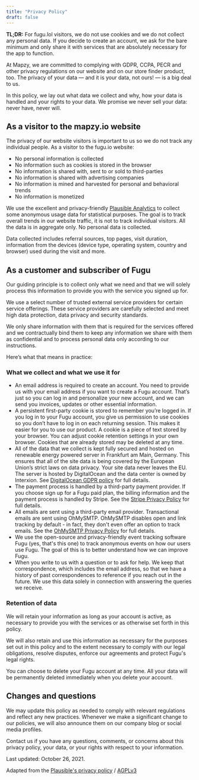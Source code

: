 ```yaml
---
title: "Privacy Policy"
draft: false
---
```


**TL;DR:** For fugu.lol visitors, we do not use cookies and we do not collect any personal data. If you decide to create an account, we ask for the bare minimum and only share it with services that are absolutely necessary for the app to function.

At Mapzy, we are committed to complying with GDPR, CCPA, PECR and other privacy regulations on our website and on our store finder product, too. The privacy of your data — and it is your data, not ours! — is a big deal to us.

In this policy, we lay out what data we collect and why, how your data is handled and your rights to your data. We promise we never sell your data: never have, never will.


## As a visitor to the mapzy.io website

The privacy of our website visitors is important to us so we do not track any individual people. As a visitor to the fugu.io website:
* No personal information is collected
* No information such as cookies is stored in the browser
* No information is shared with, sent to or sold to third-parties
* No information is shared with advertising companies
* No information is mined and harvested for personal and behavioral trends
* No information is monetized

We use the excellent and privacy-friendly [Plausible Analytics](https://plausible.io/) to collect some anonymous usage data for statistical purposes. The goal is to track overall trends in our website traffic, it is not to track individual visitors. All the data is in aggregate only. No personal data is collected.

Data collected includes referral sources, top pages, visit duration, information from the devices (device type, operating system, country and browser) used during the visit and more.


## As a customer and subscriber of Fugu

Our guiding principle is to collect only what we need and that we will solely process this information to provide you with the service you signed up for.

We use a select number of trusted external service providers for certain service offerings. These service providers are carefully selected and meet high data protection, data privacy and security standards.

We only share information with them that is required for the services offered and we contractually bind them to keep any information we share with them as confidential and to process personal data only according to our instructions.

Here’s what that means in practice:

### What we collect and what we use it for

* An email address is required to create an account. You need to provide us with your email address if you want to create a Fugu account. That’s just so you can log in and personalize your new account, and we can send you invoices, updates or other essential information.
* A persistent first-party cookie is stored to remember you’re logged in. If you log in to your Fugu account, you give us permission to use cookies so you don’t have to log in on each returning session. This makes it easier for you to use our product. A cookie is a piece of text stored by your browser. You can adjust cookie retention settings in your own browser. Cookies that are already stored may be deleted at any time.
* All of the data that we collect is kept fully secured and hosted on renewable energy powered server in Frankfurt am Main, Germany. This ensures that all of the site data is being covered by the European Union’s strict laws on data privacy. Your site data never leaves the EU. The server is hosted by DigitalOcean and the data center is owned by Interxion. See [DigitalOcean GDPR policy](https://www.digitalocean.com/legal/gdpr-faq/) for full details.
* The payment process is handled by a third-party payment provider. If you choose sign up for a Fugu paid plan, the billing information and the payment process is handled by Stripe. See the [Stripe Privacy Policy](https://stripe.com/privacy) for full details.
* All emails are sent using a third-party email provider. Transactional emails are sent using OhMySMTP. OhMySMTP disables open and link tracking by default - in fact, they don't even offer an option to track emails. See the [OhMySMTP Privacy Policy](https://ohmysmtp.com/privacy) for full details.
* We use the open-source and privacy-friendly event tracking software Fugu (yes, that's this one) to track anonymous events on how our users use Fugu. The goal of this is to better understand how we can improve Fugu.
* When you write to us with a question or to ask for help. We keep that correspondence, which includes the email address, so that we have a history of past correspondences to reference if you reach out in the future. We use this data solely in connection with answering the queries we receive.

### Retention of data

We will retain your information as long as your account is active, as necessary to provide you with the services or as otherwise set forth in this policy.

We will also retain and use this information as necessary for the purposes set out in this policy and to the extent necessary to comply with our legal obligations, resolve disputes, enforce our agreements and protect Fugu's legal rights.

You can choose to delete your Fugu account at any time. All your data will be permanently deleted immediately when you delete your account.


## Changes and questions

We may update this policy as needed to comply with relevant regulations and reflect any new practices. Whenever we make a significant change to our policies, we will also announce them on our company blog or social media profiles.

Contact us if you have any questions, comments, or concerns about this privacy policy, your data, or your rights with respect to your information.

Last updated: October 26, 2021.

Adapted from the [Plausible's privacy policy](https://plausible.io/privacy) / [AGPLv3](https://github.com/plausible/analytics/blob/master/LICENSE.md)